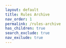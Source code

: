 ```yaml
---
layout: default
title: Rules Archive
nav_order: 1
permalink: /rules-archive
has_children: true
search_exclude: true
nav_exclude: true
---
```

